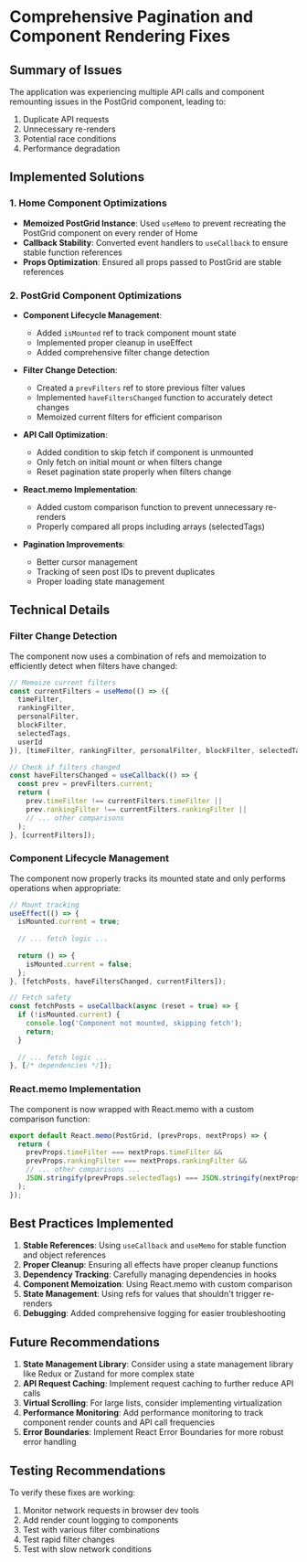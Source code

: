 # Comprehensive Pagination and Component Rendering Fixes

## Summary of Issues
The application was experiencing multiple API calls and component remounting issues in the PostGrid component, leading to:
1. Duplicate API requests
2. Unnecessary re-renders
3. Potential race conditions
4. Performance degradation

## Implemented Solutions

### 1. Home Component Optimizations
- **Memoized PostGrid Instance**: Used `useMemo` to prevent recreating the PostGrid component on every render of Home
- **Callback Stability**: Converted event handlers to `useCallback` to ensure stable function references
- **Props Optimization**: Ensured all props passed to PostGrid are stable references

### 2. PostGrid Component Optimizations
- **Component Lifecycle Management**:
  - Added `isMounted` ref to track component mount state
  - Implemented proper cleanup in useEffect
  - Added comprehensive filter change detection

- **Filter Change Detection**:
  - Created a `prevFilters` ref to store previous filter values
  - Implemented `haveFiltersChanged` function to accurately detect changes
  - Memoized current filters for efficient comparison

- **API Call Optimization**:
  - Added condition to skip fetch if component is unmounted
  - Only fetch on initial mount or when filters change
  - Reset pagination state properly when filters change

- **React.memo Implementation**:
  - Added custom comparison function to prevent unnecessary re-renders
  - Properly compared all props including arrays (selectedTags)

- **Pagination Improvements**:
  - Better cursor management
  - Tracking of seen post IDs to prevent duplicates
  - Proper loading state management

## Technical Details

### Filter Change Detection
The component now uses a combination of refs and memoization to efficiently detect when filters have changed:

```typescript
// Memoize current filters
const currentFilters = useMemo(() => ({
  timeFilter,
  rankingFilter,
  personalFilter,
  blockFilter,
  selectedTags,
  userId
}), [timeFilter, rankingFilter, personalFilter, blockFilter, selectedTags, userId]);

// Check if filters changed
const haveFiltersChanged = useCallback(() => {
  const prev = prevFilters.current;
  return (
    prev.timeFilter !== currentFilters.timeFilter ||
    prev.rankingFilter !== currentFilters.rankingFilter ||
    // ... other comparisons
  );
}, [currentFilters]);
```

### Component Lifecycle Management
The component now properly tracks its mounted state and only performs operations when appropriate:

```typescript
// Mount tracking
useEffect(() => {
  isMounted.current = true;
  
  // ... fetch logic ...
  
  return () => {
    isMounted.current = false;
  };
}, [fetchPosts, haveFiltersChanged, currentFilters]);

// Fetch safety
const fetchPosts = useCallback(async (reset = true) => {
  if (!isMounted.current) {
    console.log('Component not mounted, skipping fetch');
    return;
  }
  
  // ... fetch logic ...
}, [/* dependencies */]);
```

### React.memo Implementation
The component is now wrapped with React.memo with a custom comparison function:

```typescript
export default React.memo(PostGrid, (prevProps, nextProps) => {
  return (
    prevProps.timeFilter === nextProps.timeFilter &&
    prevProps.rankingFilter === nextProps.rankingFilter &&
    // ... other comparisons ...
    JSON.stringify(prevProps.selectedTags) === JSON.stringify(nextProps.selectedTags)
  );
});
```

## Best Practices Implemented

1. **Stable References**: Using `useCallback` and `useMemo` for stable function and object references
2. **Proper Cleanup**: Ensuring all effects have proper cleanup functions
3. **Dependency Tracking**: Carefully managing dependencies in hooks
4. **Component Memoization**: Using React.memo with custom comparison
5. **State Management**: Using refs for values that shouldn't trigger re-renders
6. **Debugging**: Added comprehensive logging for easier troubleshooting

## Future Recommendations

1. **State Management Library**: Consider using a state management library like Redux or Zustand for more complex state
2. **API Request Caching**: Implement request caching to further reduce API calls
3. **Virtual Scrolling**: For large lists, consider implementing virtualization
4. **Performance Monitoring**: Add performance monitoring to track component render counts and API call frequencies
5. **Error Boundaries**: Implement React Error Boundaries for more robust error handling

## Testing Recommendations

To verify these fixes are working:
1. Monitor network requests in browser dev tools
2. Add render count logging to components
3. Test with various filter combinations
4. Test rapid filter changes
5. Test with slow network conditions
